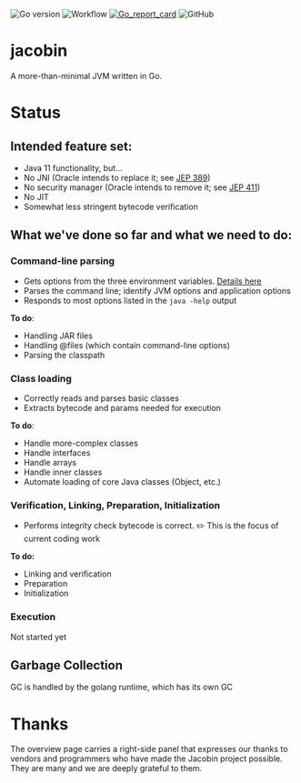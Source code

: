 ![Go version](https://img.shields.io/github/go-mod/go-version/platypusguy/jacobin?filename=src%2Fgo.mod)
![Workflow](https://github.com/platypusguy/jacobin/actions/workflows/go.yml/badge.svg)
[![Go_report_card](https://img.shields.io/badge/go%20report-A+-brightgreen.svg?style=flat)](https://goreportcard.com/report/github.com/platypusguy/jacobin)
![GitHub](https://img.shields.io/github/license/platypusguy/jacobin)

# jacobin

A more-than-minimal JVM written in Go. 

# Status
## Intended feature set:
* Java 11 functionality, but...
* No JNI (Oracle intends to replace it; see [JEP 389](https://openjdk.java.net/jeps/389))
* No security manager (Oracle intends to remove it; see [JEP 411](https://openjdk.java.net/jeps/411))
* No JIT
* Somewhat less stringent bytecode verification

## What we've done so far and what we need to do:
### Command-line parsing
* Gets options from the three environment variables. [Details here](https://github.com/platypusguy/jacobin/wiki/Command-line-Processing)
* Parses the command line; identify JVM options and application options
* Responds to most options listed in the `java -help` output

**To do**:
  * Handling JAR files
  * Handling @files (which contain command-line options)
  * Parsing the classpath

### Class loading
* Correctly reads and parses basic classes
* Extracts bytecode and params needed for execution

**To do**:
* Handle more-complex classes
* Handle interfaces
* Handle arrays
* Handle inner classes
* Automate loading of core Java classes (Object, etc.)

### Verification, Linking, Preparation, Initialization
* Performs integrity check bytecode is correct. :pencil2: This is the focus of current coding work

**To do:**
* Linking and verification
* Preparation
* Initialization

### Execution
Not started yet

## Garbage Collection
GC is handled by the golang runtime, which has its own GC

# Thanks
The overview page carries a right-side panel that expresses our thanks to vendors and programmers who have made the Jacobin project possible. They are many and we are deeply grateful to them.
